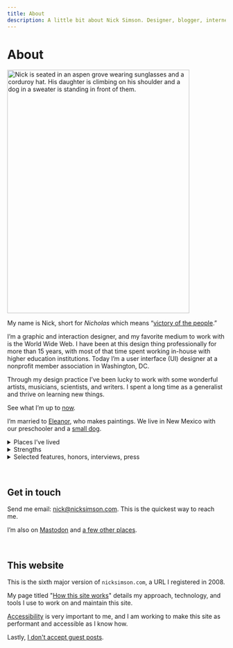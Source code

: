 ```yaml
---
title: About
description: A little bit about Nick Simson. Designer, blogger, internet nobody.
---
```


# About

<img class="float-right-xlarge" src="/img/static/2025-fall-october.jpg" alt="Nick is seated in an aspen grove wearing sunglasses and a corduroy hat. His daughter is climbing on his shoulder and a dog in a sweater is standing in front of them." width="420" height="560">

My name is Nick, short for *Nicholas* which means “[victory of the people](https://www.behindthename.com/name/nicholas).”

I’m a graphic and interaction designer, and my favorite medium to work with is the World Wide Web. I have been at this design thing professionally for more than 15 years, with most of that time spent working in-house with higher education institutions. Today I’m a user interface (UI) designer at a nonprofit member association in Washington,&nbsp;DC.

Through my design practice I’ve been lucky to work with some wonderful artists, musicians, scientists, and writers. I spent a long time as a generalist and thrive on learning new&nbsp;things.

See what I’m up to [now](/now.html).

I’m married to [Eleanor](https://eleanoraldrich.com), who makes paintings. We live in New Mexico with our preschooler and a [small&nbsp;dog](/tags/zelda.html).

<details>
  <summary class="h5">Places I’ve lived</summary>
  <ul>
    <li>Central New York (1987-2003)</li>
    <li>Arizona (2004-2009)</li>
    <li>Tennessee (2010-2022)</li>
    <li>New Mexico (2023-???)</li>
  </ul>
</details>

<details>
  <summary class="h5">Strengths</summary>
  <ol>
    <li>Connectedness</li>
    <li>Learner</li>
    <li>Responsibility</li>
    <li>Adaptability</li>
    <li>Strategic</li>
  </ol>
</details>

<details>
  <summary class="h5">Selected features, honors, interviews, press</summary>
  <ul>
    <li><a href="https://bookshop.org/a/21729/9783836518567">Taschen Books</a></li>
    <li>Tennessee College Public Relations Association Awards</li>
    <li><a href="https://krrd.ing/nick-simson-omglol-interview-series-8/">krrd.ing</a></li>
    <li><a href="https://internetphonebook.net/">Internet Phone Book</a></li>
    <li><a href="https://manuelmoreale.com/pb-nick-simson">People &amp; Blogs</a></li>
  </ul>
</details>

&nbsp;

<h2 id="contact">Get in touch</h2>

Send me email: <a href="mailto:nick@nicksimson.com">nick@nicksimson.com</a>. This is the quickest way to reach me.

I’m also on [Mastodon](https://social.lol/@nsmsn) and [a few other&nbsp;places](/links.html).

&nbsp;

## This website

This is the sixth major version of <code>nicksimson.com</code>, a URL I registered in 2008.

My page titled "[How this site works](/this-site.html)" details my approach, technology, and tools I use to work on and maintain this site.

[Accessibility](/accessibility.html) is very important to me, and I am working to make this site as performant and accessible as I know how.

Lastly, [I don't accept guest posts](/guest-posts.html).